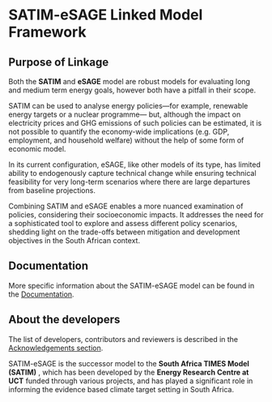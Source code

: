 # SATIM-eSAGE Linked Model Framework

## Purpose of Linkage

Both the **SATIM** and **eSAGE** model are robust models for evaluating long and medium term energy goals, however both have a pitfall in their scope.

SATIM can be used to analyse energy policies—for example, renewable energy targets or a nuclear
programme— but, although the impact on electricity prices and GHG emissions of such policies
can be estimated, it is not possible to quantify the economy-wide implications (e.g. GDP,
employment, and household welfare) without the help of some form of economic model.

In its current configuration, eSAGE, like other models of its type, has limited ability to
endogenously capture technical change while ensuring technical feasibility for very long-term
scenarios where there are large departures from baseline projections.

Combining SATIM and eSAGE enables a more nuanced examination of policies, considering their socioeconomic impacts. It addresses the need for a sophisticated tool to explore and assess different policy scenarios, shedding light on the trade-offs between mitigation and development objectives in the South African context.

## Documentation

More specific information about the SATIM-eSAGE model can be found in the [Documentation](/docs/source/01Introduction.md).

## About the developers

The list of developers, contributors and reviewers is described in the [Acknowledgements section](/docs/source/9999Acknowledgements.md).

SATIM-eSAGE is the successor model to the **South Africa TIMES Model (SATIM)** , which has been developed by the **Energy Research Centre at UCT** funded through various projects, and has played a significant role in informing the evidence based climate target setting in South Africa.

